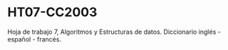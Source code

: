 # HT07-CC2003
Hoja de trabajo 7, Algoritmos y Estructuras de datos. Diccionario inglés - español - francés.
